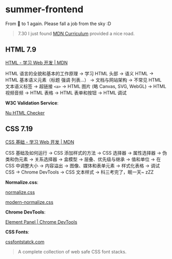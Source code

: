 # summer-frontend

From 🥚 to 1 again. Please fall a job from the sky :D

> 7.30
> I just found [MDN Curriculum](https://developer.mozilla.org/en-US/curriculum/) provided a nice road.

## HTML 7.9

[HTML - 学习 Web 开发 | MDN](https://developer.mozilla.org/zh-CN/docs/Learn_web_development/Core/Structuring_content)

HTML 语言的全貌和基本的工作原理 -> 学习 HTML 头部 -> 语义 HTML -> HTML 基本语义元素（标题 强调 列表…） -> 文档与网站架构 -> 不常见 HTML 文本语义标签 -> 超链接 `<a>` -> HTML 图片 (略 Canvas, SVG, WebGL) -> HTML 视频音频 -> HTML 表格 -> HTML 表单和按钮 -> HTML 调试

**W3C Validation Service**:

[Nu HTML Checker](https://validator.w3.org/nu/)

## CSS 7.19

[CSS 基础 - 学习 Web 开发 | MDN](https://developer.mozilla.org/zh-CN/docs/Learn_web_development/Core/Styling_basics)

CSS 基础及如何运行 -> CSS 添加样式的方法 -> CSS 选择器 -> 属性选择器 -> 伪类和伪元素 -> 关系选择器 -> 盒模型 -> 层叠、优先级与继承 -> 值和单位 -> 在 CSS 中调整大小 -> 内容溢出 -> 图像、媒体和表单元素 -> 样式化表格 -> 调试 CSS -> Chrome DevTools -> CSS 文本样式 -> 科三考完了，眠一天~ zZZ

**Normalize.css**:

[normalize.css](https://necolas.github.io/normalize.css/)

[modern-normalize.css](https://github.com/sindresorhus/modern-normalize)

**Chrome DevTools**:

[Element Panel | Chrome DevTools](https://developer.chrome.google.cn/docs/devtools/elements?hl=zh-cn)

**CSS Fonts**:

[cssfontstatck.com](https://www.cssfontstack.com/)

> A complete collection of web safe CSS font stacks.
